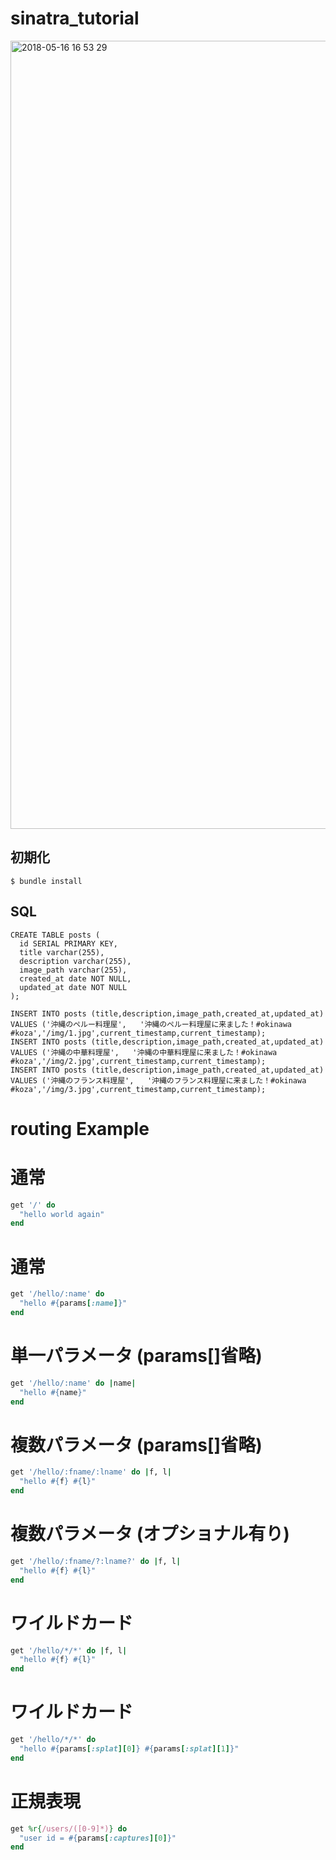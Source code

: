 # sinatra_tutorial

<img width="1261" alt="2018-05-16 16 53 29" src="https://user-images.githubusercontent.com/12216342/40132412-ab6dc16a-5977-11e8-8df4-182dab5b3d8a.png">

## 初期化
```
$ bundle install
```

## SQL

```
CREATE TABLE posts (
  id SERIAL PRIMARY KEY,
  title varchar(255),
  description varchar(255),
  image_path varchar(255),
  created_at date NOT NULL,
  updated_at date NOT NULL
);

INSERT INTO posts (title,description,image_path,created_at,updated_at) VALUES ('沖縄のペルー料理屋',   '沖縄のペルー料理屋に来ました！#okinawa #koza','/img/1.jpg',current_timestamp,current_timestamp);
INSERT INTO posts (title,description,image_path,created_at,updated_at) VALUES ('沖縄の中華料理屋',   '沖縄の中華料理屋に来ました！#okinawa #koza','/img/2.jpg',current_timestamp,current_timestamp);
INSERT INTO posts (title,description,image_path,created_at,updated_at) VALUES ('沖縄のフランス料理屋',   '沖縄のフランス料理屋に来ました！#okinawa #koza','/img/3.jpg',current_timestamp,current_timestamp);
```


# routing Example
# 通常

```ruby
get '/' do
  "hello world again"
end
```

# 通常

```ruby
get '/hello/:name' do
  "hello #{params[:name]}"
end
```

# 単一パラメータ (params[]省略)

```ruby
get '/hello/:name' do |name|
  "hello #{name}"
end
``` 

# 複数パラメータ (params[]省略)

```ruby
get '/hello/:fname/:lname' do |f, l|
  "hello #{f} #{l}"
end
``` 

# 複数パラメータ (オプショナル有り)

```ruby
get '/hello/:fname/?:lname?' do |f, l|
  "hello #{f} #{l}"
end
```

# ワイルドカード

```ruby
get '/hello/*/*' do |f, l|
  "hello #{f} #{l}"
end
```

# ワイルドカード

```ruby
get '/hello/*/*' do
  "hello #{params[:splat][0]} #{params[:splat][1]}"
end
```

# 正規表現

```ruby
get %r{/users/([0-9]*)} do
  "user id = #{params[:captures][0]}"
end
```